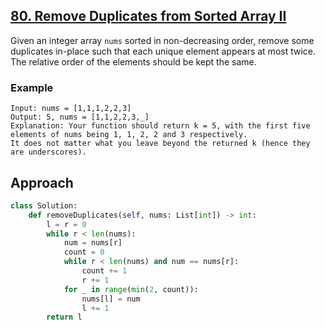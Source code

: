 ## [80. Remove Duplicates from Sorted Array II](https://leetcode.com/problems/remove-duplicates-from-sorted-array-ii/description/?envType=problem-list-v2&envId=r27zde7r)

Given an integer array `nums` sorted in non-decreasing order, remove some duplicates in-place such that each unique element appears at most twice. The relative order of the elements should be kept the same.

### Example

```
Input: nums = [1,1,1,2,2,3]
Output: 5, nums = [1,1,2,2,3,_]
Explanation: Your function should return k = 5, with the first five elements of nums being 1, 1, 2, 2 and 3 respectively.
It does not matter what you leave beyond the returned k (hence they are underscores).
```

## Approach

```python
class Solution:
    def removeDuplicates(self, nums: List[int]) -> int:
        l = r = 0
        while r < len(nums):
            num = nums[r]
            count = 0
            while r < len(nums) and num == nums[r]:
                count += 1
                r += 1
            for _ in range(min(2, count)):
                nums[l] = num
                l += 1
        return l

```
